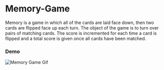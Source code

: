 # Memory-Game
Memory is a game in which all of the cards are laid face down, then two cards are flipped face up each turn. The object of the game is to turn over pairs of matching cards. The score is incremented for each time a card is flipped and a total score is given once all cards have been matched.

### Demo
![Memory Game Gif](gifs/MemoryGame.gif)

